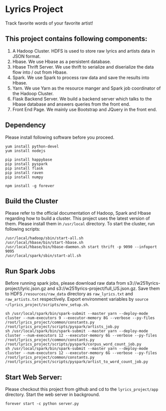 # Lyrics Project
Track favorite words of your favorite artist!

## This project contains following components:
1. A Hadoop Cluster. HDFS is used to store raw lyrics and artists data in JSON format.
2. Hbase. We use Hbase as a persistent database.
3. Hbase Thrift Server. We use thrift to serialize and diserialize the data flow into / out from Hbase.
4. Spark. We use Spark to process raw data and save the results into Hbase.
5. Yarn. We use Yarn as the resource manger and Spark job coordinator of the Hadoop Cluster.
6. Flask Backend Server. We build a backend server which talks to the Hbase database and answers queries from the front end.
7. Front End Page. We mainly use Bootstrap and JQuery in the front end.

## Dependency
Please install following software before you proceed.

    yum install python-devel
    yum install nodejs

    pip install happybase
    pip install pyspark
    pip install flask
    pip install raven
    pip install numpy

    npm install -g forever

## Build the Cluster
Please refer to the official documentation of Hadoop, Spark and Hbase regarding how to build a cluster. This project uses the latest version of them. Please install them in `/usr/local` directory.
To start the cluster, run following scripts:

    /usr/local/hadoop/sbin/start-all.sh
    /usr/local/hbase/bin/start-hbase.sh
    /usr/local/hbase/bin/hbase-daemon.sh start thrift -p 9090 --infoport 9095
    /usr/local/spark/sbin/start-all.sh

## Run Spark Jobs
Before running spark jobs, please download raw data from s3://w251lyrics-project/lyric.json.gz and s3://w251lyrics-project/full_US.json.gz. Save them to HDFS `/resources/raw_data` directory as `raw_lyrics.txt` and `raw_artists.txt` respectively. Export environment variables by `source ~/lyrics_project/scripts/env_setup.sh`.

    sh /usr/local/spark/bin/spark-submit --master yarn --deploy-mode cluster --num-executors 9 --executor-memory 8G --verbose --py-files /root/lyrics_project/common/constants.py /root/lyrics_project/scripts/pyspark/artists_job.py
    sh /usr/local/spark/bin/spark-submit --master yarn --deploy-mode cluster --num-executors 12 --executor-memory 6G --verbose --py-files /root/lyrics_project/common/constants.py /root/lyrics_project/scripts/pyspark/corpus_word_count_job.py
    sh /usr/local/spark/bin/spark-submit --master yarn --deploy-mode cluster --num-executors 12 --executor-memory 6G --verbose --py-files /root/lyrics_project/common/constants.py /root/lyrics_project/scripts/pyspark/artist_to_word_count_job.py

## Start Web Server:
Please checkout this project from github and cd to the `lyrics_project/app` directory. Start the web server in background.

    forever start -c python server.py
